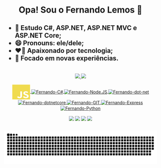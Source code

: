 <h1 align="center">Opa! Sou o Fernando Lemos 👋</h1>


<h2>
  <ul>
    <li> 🌱 Estudo <strong>C#, ASP.NET, ASP.NET MVC e ASP.NET Core</strong>;</li>
    <li> 😄 Pronouns: ele/dele;</li>
    <li> ❤️‍🔥 Apaixonado por tecnologia;</li> 
    <li> 🧿 Focado em novas experiências.</li>
  </ul>
</h2>

  <br>
<div align="center" style="display: inline_block">
  <a href="https://github.com/lefernando">
    
  <img height="180em" src="https://github-readme-stats.vercel.app/api?username=lefernando&show_icons=true&theme=synthwave&include_all_commits=true&count_private=true"/>
  <img height="180em" src="https://github-readme-stats.vercel.app/api/top-langs/?username=lefernando&layout=compact&langs_count=7&theme=synthwave"/>

</div>
 
  <div align="center" style="display: inline_block"><br>
  <img align="center" alt="Fernando-JS" height="50" width="60" src="https://raw.githubusercontent.com/devicons/devicon/master/icons/javascript/javascript-plain.svg">
  <img align="center" alt="Fernando-C#" height="50" width="60"         src="https://cdn.jsdelivr.net/gh/devicons/devicon/icons/csharp/csharp-original.svg" />
  <img align="center" alt="Fernando-Node.JS" height="50" width="60" src="https://cdn.jsdelivr.net/gh/devicons/devicon/icons/nodejs/nodejs-original.svg" />
  <img align="center" alt="Fernando-dot-net" height="50" width="60" src="https://cdn.jsdelivr.net/gh/devicons/devicon/icons/dot-net/dot-net-original.svg">
  <img align="center" alt="Fernando-dotnetcore" height="50" width="60" src="https://cdn.jsdelivr.net/gh/devicons/devicon/icons/dotnetcore/dotnetcore-original.svg">
  <img align="center" alt="Fernando-GIT" height="50" width="60"     src="https://cdn.jsdelivr.net/gh/devicons/devicon/icons/git/git-original.svg" /> 
  <img align="center" alt="Fernando-Express" height="50" width="60" src="https://cdn.jsdelivr.net/gh/devicons/devicon/icons/express/express-original.svg" />    
  <img align="center" alt="Fernando-Python" height="50" width="60" src="https://cdn.jsdelivr.net/gh/devicons/devicon/icons/python/python-original.svg" />
  </div>
  
  <div align="center" style="display: inline_block"><br>
   <a href="https://instagram.com/le.fernando_" target="_blank"><img src="https://img.shields.io/badge/-Instagram-%23E4405F?style=for-the-  badge&logo=instagram&logoColor=white" target="_blank"></a>
   <a href="https://discord.gg/Fernando Lemos#2392" target="_blank"><img src="https://img.shields.io/badge/Discord-7289DA?style=for-the-  badge&logo=discord&logoColor=white" target="_blank"></a> 
   <a href = "mailto:fsnvag12@gmail.com"><img src="https://img.shields.io/badge/-Gmail-%23333?style=for-the-  badge&logo=gmail&logoColor=white" target="_blank"></a>
   <a href="https://www.linkedin.com/in/fernandosantos77/" target="_blank"><img src="https://img.shields.io/badge/-LinkedIn-%230077B5?  style=for-the-badge&logo=linkedin&logoColor=white" target="_blank"></a><br>                    
  </div>  

  
  ##
  
  <div align="center"> 

  ![Snake animation](https://github.com/lefernando/lefernando/blob/output/github-contribution-grid-snake.svg)
    
  </div> 
 
